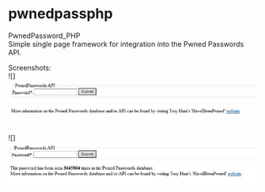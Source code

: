 # pwnedpassphp
PwnedPassword_PHP  
Simple single page framework for integration into the Pwned Passwords API.

Screenshots:  
![]![Alt text](/img/PwnedPassPHP1.JPG?raw=true "Base Page")  

![]![Alt text](/img/PwnedPassPHP2.JPG?raw=true "Entering 'password' Test") 